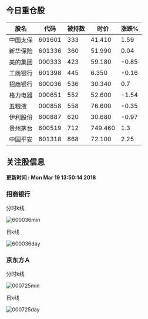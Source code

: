 
## 今日重仓股 

|股名|代码|被持数|时价|涨跌%|
|---|---|---|---|---|
|中国太保|601601|333|41.410|1.59|
|新华保险|601336|360|51.990|0.04|
|美的集团|000333|423|59.180|-0.85|
|工商银行|601398|445|6.350|-0.16|
|招商银行|600036|536|30.340|0.7|
|格力电器|000651|552|52.600|-1.54|
|五粮液|000858|558|76.600|-0.35|
|伊利股份|600887|620|30.680|-0.97|
|贵州茅台|600519|712|749.460|1.3|
|中国平安|601318|868|72.100|2.25|

## 关注股信息
**更新时间 : Mon Mar 19 13:50:14 2018**
### 招商银行 
分时k线

![600036min](http://image.sinajs.cn/newchart/min/n/sh600036.gif)

日k线

![600036day](http://image.sinajs.cn/newchart/daily/n/sh600036.gif)

### 京东方Ａ 
分时k线

![000725min](http://image.sinajs.cn/newchart/min/n/sz000725.gif)

日k线

![000725day](http://image.sinajs.cn/newchart/daily/n/sz000725.gif)
